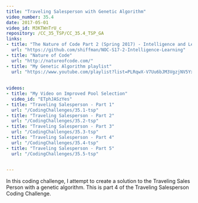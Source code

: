 ```yaml
---
title: "Traveling Salesperson with Genetic Algorithm"
video_number: 35.4
date: 2017-05-01
video_id: M3KTWnTrU_c
repository: /CC_35_TSP/CC_35.4_TSP_GA
links:
- title: "The Nature of Code Part 2 (Spring 2017) - Intelligence and Learning"  
  url: "https://github.com/shiffman/NOC-S17-2-Intelligence-Learning"
- title: "Nature of Code"  
  url: "http://natureofcode.com/"
- title: "My Genetic Algorithm playlist"  
  url: "https://www.youtube.com/playlist?list=PLRqwX-V7Uu6bJM3VgzjNV5YxVxUwzALHV"
  
  
videos:
- title: "My Video on Improved Pool Selection"
  video_id: "ETphJASzYes"  
- title: "Traveling Salesperson - Part 1"
  url: "/CodingChallenges/35.1-tsp"  
- title: "Traveling Salesperson - Part 2"
  url: "/CodingChallenges/35.2-tsp"
- title: "Traveling Salesperson - Part 3"
  url: "/CodingChallenges/35.3-tsp"
- title: "Traveling Salesperson - Part 4"
  url: "/CodingChallenges/35.4-tsp"
- title: "Traveling Salesperson - Part 5"
  url: "/CodingChallenges/35.5-tsp"

  
---
```


In this coding challenge, I attempt to create a solution to the Traveling Sales Person with a genetic algorithm. This is part 4 of the Traveling Salesperson Coding Challenge.

